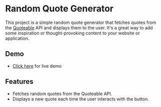 # Random Quote Generator

This project is a simple random quote generator that fetches quotes from the [Quoteable](https://quoteable.io/) API and displays them to the user. It's a great way to add some inspiration or thought-provoking content to your website or application.

## Demo

- [Click here]() for live demo

## Features

- Fetches random quotes from the Quoteable API.
- Displays a new quote each time the user interacts with the button.
